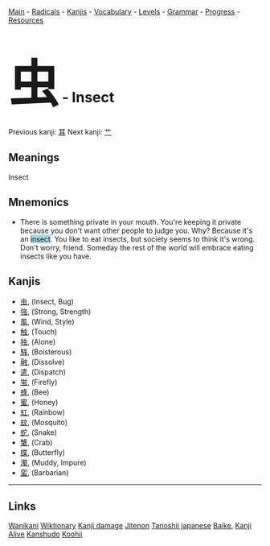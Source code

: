 <style> bigfont {font-size: 100px}</style>


[Main](../README.md) -
[Radicals](../radicals.md) -
[Kanjis](../kanjis.md) -
[Vocabulary](../vocabulary.md) -
[Levels](../levels.md) -
[Grammar](../grammar.md) - 
[Progress](../progress.md) -
[Resources](../resources.md)
# <bigfont> 虫</bigfont> - Insect 

Previous kanji: [耳](耳.md) Next kanji: [艹](艹.md) 

## Meanings
 Insect
## Mnemonics
 * There is something private in your mouth. You're keeping it private because you don't want other people to judge you. Why? Because it's an <span style="background-color:#ADD8E6"> insect</span>. You like to eat insects, but society seems to think it's wrong. Don't worry, friend. Someday the rest of the world will embrace eating insects like you have.


## Kanjis
 * [虫](../kanjis/虫.md), (Insect, Bug)
* [強](../kanjis/強.md), (Strong, Strength)
* [風](../kanjis/風.md), (Wind, Style)
* [触](../kanjis/触.md), (Touch)
* [独](../kanjis/独.md), (Alone)
* [騒](../kanjis/騒.md), (Boisterous)
* [融](../kanjis/融.md), (Dissolve)
* [遣](../kanjis/遣.md), (Dispatch)
* [蛍](../kanjis/蛍.md), (Firefly)
* [蜂](../kanjis/蜂.md), (Bee)
* [蜜](../kanjis/蜜.md), (Honey)
* [虹](../kanjis/虹.md), (Rainbow)
* [蚊](../kanjis/蚊.md), (Mosquito)
* [蛇](../kanjis/蛇.md), (Snake)
* [蟹](../kanjis/蟹.md), (Crab)
* [蝶](../kanjis/蝶.md), (Butterfly)
* [濁](../kanjis/濁.md), (Muddy, Impure)
* [蛮](../kanjis/蛮.md), (Barbarian)



---


## Links 


[Wanikani](https://www.wanikani.com/kanji/虫)
[Wiktionary](https://en.wiktionary.org/wiki/虫)
[Kanji damage](http://www.kanjidamage.com/kanji/search?utf8=✓&q=虫)
[Jitenon](https://jitenon.com/kanji/虫)
[Tanoshii japanese](https://www.tanoshiijapanese.com/dictionary/kanji.cfm?k=虫)
[Baike](https://baike.baidu.com/item/虫),
[Kanji Alive](https://app.kanjialive.com/虫)
[Kanshudo](https://www.kanshudo.com/searchmn?q=虫)
[Koohii](https://kanji.koohii.com/study/kanji/虫)
